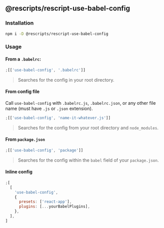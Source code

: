 ## @rescripts/rescript-use-babel-config

### Installation

```sh
npm i -D @rescripts/rescript-use-babel-config
```

### Usage

#### From a `.babelrc`:

```js
;[['use-babel-config', '.babelrc']]
```

> Searches for the config in your root directory.

#### From config file

Call `use-babel-config` with `.babelrc.js`, `.babelrc.json`, or any other file name (must have `.js` or `.json` extension).

```js
;[['use-babel-config', 'name-it-whatever.js']]
```

> Searches for the config from your root directory and `node_modules`.

#### From `package.json`

```js
;[['use-babel-config', 'package']]
```

> Searches for the config within the `babel` field of your `package.json`.

#### Inline config

```js
;[
  [
    'use-babel-config',
    {
      presets: ['react-app'],
      plugins: [...yourBabelPlugins],
    },
  ],
]
```
